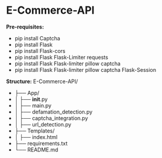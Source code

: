# E-Commerce-API

**Pre-requisites:**
- pip install Captcha
- pip install Flask
- pip install Flask-cors
- pip install Flask Flask-Limiter requests
- pip install Flask Flask-limiter pillow captcha
- pip install Flask Flask-limiter pillow captcha Flask-Session

**Structure:**
E-Commerce-API/
- ├── App/
- │   ├── __init__.py
- │   ├── main.py
- │   ├── defamation_detection.py
- │   ├── captcha_integration.py
- │   ├── url_detection.py
- ├── Templates/
- │   ├── index.html
- ├── requirements.txt
- └── README.md
